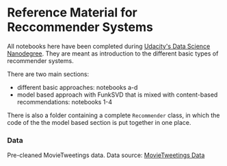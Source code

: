 # Reference Material for Reccommender Systems

All notebooks here have been completed during [Udacity's Data Science Nanodegree](https://eu.udacity.com/course/data-scientist-nanodegree--nd025). They are meant as introduction to the different basic types of recommender systems.

There are two main sections:
- different basic approaches: notebooks a-d
- model based approach with FunkSVD that is mixed with content-based recommendations: notebooks 1-4

There is also a folder containing a complete  `Recommender` class, in which the code of the the model based section is put together in one place.


### Data

Pre-cleaned MovieTweetings data. Data source: [MovieTweetings Data](https://github.com/sidooms/MovieTweetings/tree/master/recsyschallenge2014) 